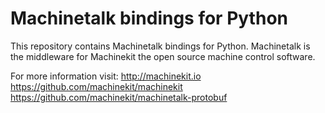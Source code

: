 # Machinetalk bindings for Python

  This repository contains Machinetalk bindings for
  Python. Machinetalk is the middleware for Machinekit the open source
  machine control software.

  For more information visit:
  http://machinekit.io
  https://github.com/machinekit/machinekit
  https://github.com/machinekit/machinetalk-protobuf
